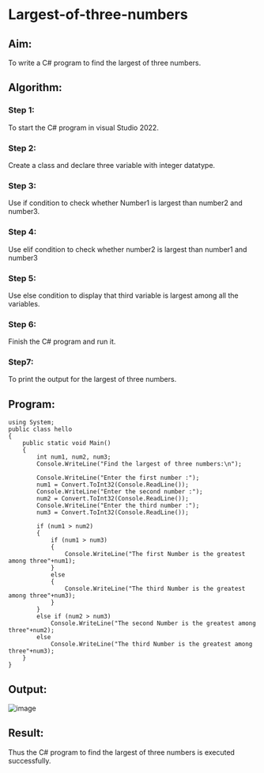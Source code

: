 # Largest-of-three-numbers
## Aim:
To write a C# program to find the largest of three numbers.


## Algorithm:
### Step 1:
To start the C# program in visual Studio 2022.
### Step 2:
Create a class and declare three variable with integer datatype.
### Step 3:
Use if condition to check whether Number1 is largest than number2 and number3.
### Step 4:
Use elif condition to check whether number2 is largest than number1 and number3
### Step 5:
Use else condition to display that third variable is largest among all the variables.
### Step 6:
Finish the C# program and run it.
### Step7:
To print the output for the largest of three numbers.
## Program:
```
using System;
public class hello
{
    public static void Main()
    {
        int num1, num2, num3;
        Console.WriteLine("Find the largest of three numbers:\n");

        Console.WriteLine("Enter the first number :");
        num1 = Convert.ToInt32(Console.ReadLine());
        Console.WriteLine("Enter the second number :");
        num2 = Convert.ToInt32(Console.ReadLine());
        Console.WriteLine("Enter the third number :");
        num3 = Convert.ToInt32(Console.ReadLine());

        if (num1 > num2)
        {
            if (num1 > num3)
            {
                Console.WriteLine("The first Number is the greatest among three"+num1);
            }
            else
            {
                Console.WriteLine("The third Number is the greatest among three"+num3);
            }
        }
        else if (num2 > num3)
            Console.WriteLine("The second Number is the greatest among three"+num2);
        else
            Console.WriteLine("The third Number is the greatest among three"+num3);
    }
}

```

## Output:
![image](https://user-images.githubusercontent.com/94164665/163829484-0e2f42ed-d146-44c6-9889-cf456cac78c5.png)

## Result:
Thus the C# program to find the largest of three numbers is executed successfully.

